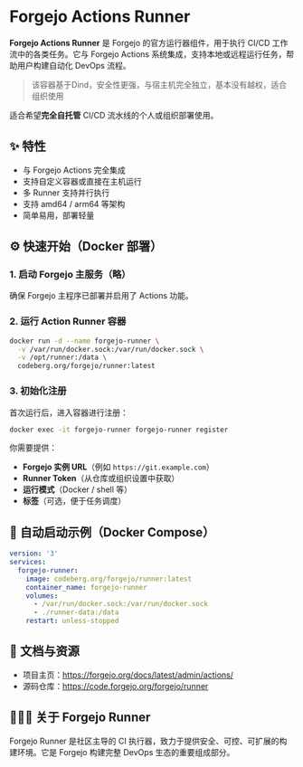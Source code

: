 # Forgejo Actions Runner

**Forgejo Actions Runner** 是 Forgejo 的官方运行器组件，用于执行 CI/CD 工作流中的各类任务。它与 Forgejo Actions 系统集成，支持本地或远程运行任务，帮助用户构建自动化 DevOps 流程。

> 该容器基于Dind，安全性更强，与宿主机完全独立，基本没有越权，适合组织使用

适合希望**完全自托管** CI/CD 流水线的个人或组织部署使用。

## ✨ 特性

- 与 Forgejo Actions 完全集成
- 支持自定义容器或直接在主机运行
- 多 Runner 支持并行执行
- 支持 amd64 / arm64 等架构
- 简单易用，部署轻量

## ⚙️ 快速开始（Docker 部署）

### 1. 启动 Forgejo 主服务（略）

确保 Forgejo 主程序已部署并启用了 Actions 功能。

### 2. 运行 Action Runner 容器

```bash
docker run -d --name forgejo-runner \
  -v /var/run/docker.sock:/var/run/docker.sock \
  -v /opt/runner:/data \
  codeberg.org/forgejo/runner:latest
```

### 3. 初始化注册

首次运行后，进入容器进行注册：

```bash
docker exec -it forgejo-runner forgejo-runner register
```

你需要提供：

- **Forgejo 实例 URL**（例如 `https://git.example.com`）
- **Runner Token**（从仓库或组织设置中获取）
- **运行模式**（Docker / shell 等）
- **标签**（可选，便于任务调度）

## 🔄 自动启动示例（Docker Compose）

```yaml
version: '3'
services:
  forgejo-runner:
    image: codeberg.org/forgejo/runner:latest
    container_name: forgejo-runner
    volumes:
      - /var/run/docker.sock:/var/run/docker.sock
      - ./runner-data:/data
    restart: unless-stopped
```

## 📘 文档与资源

- 项目主页：https://forgejo.org/docs/latest/admin/actions/
- 源码仓库：https://code.forgejo.org/forgejo/runner

## 🧑‍🤝‍🧑 关于 Forgejo Runner

Forgejo Runner 是社区主导的 CI 执行器，致力于提供安全、可控、可扩展的构建环境。它是 Forgejo 构建完整 DevOps 生态的重要组成部分。
